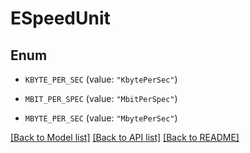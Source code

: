 # ESpeedUnit

## Enum


* `KBYTE_PER_SEC` (value: `"KbytePerSec"`)

* `MBIT_PER_SPEC` (value: `"MbitPerSpec"`)

* `MBYTE_PER_SEC` (value: `"MbytePerSec"`)


[[Back to Model list]](../README.md#documentation-for-models) [[Back to API list]](../README.md#documentation-for-api-endpoints) [[Back to README]](../README.md)


